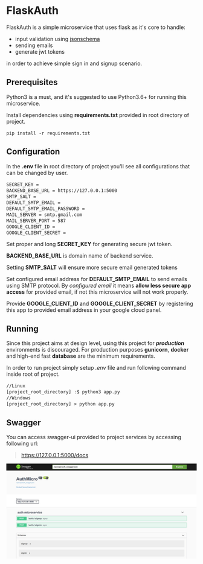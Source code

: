 # FlaskAuth

FlaskAuth is a simple microservice that uses flask as it's core to handle:
* input validation using [jsonschema](https://python-jsonschema.readthedocs.io/en/stable/#) 
* sending emails
* generate jwt tokens

in order to achieve simple sign in and signup scenario.

## Prerequisites

Python3 is a must, and it's suggested to use Python3.6+ for running this microservice.

Install dependencies using **requirements.txt** provided in root directory of project.
```
pip install -r requirements.txt
```

## Configuration
In the **.env** file in root directory of project you'll see all configurations that can be changed by user.
```
SECRET_KEY = 
BACKEND_BASE_URL = https://127.0.0.1:5000
SMTP_SALT = 
DEFAULT_SMTP_EMAIL = 
DEFAULT_SMTP_EMAIL_PASSWORD =
MAIL_SERVER = smtp.gmail.com
MAIL_SERVER_PORT = 587
GOOGLE_CLIENT_ID = 
GOOGLE_CLIENT_SECRET = 
```
Set proper and long **SECRET_KEY** for generating secure jwt token.

**BACKEND_BASE_URL** is domain name of backend service.

Setting **SMTP_SALT** will ensure more secure email generated tokens

Set configured email address for **DEFAULT_SMTP_EMAIL** to send emails using SMTP protocol. By *configured email* it
means **allow less secure app access** for provided email, if not this microservice will not work properly.

Provide **GOOGLE_CLIENT_ID** and **GOOGLE_CLIENT_SECRET** by registering this app to provided email address in your google cloud panel.

## Running
Since this project aims at design level, using this project for ___production___ environments is discouraged. For production purposes **gunicorn**, **docker** and high-end fast **database** are the minimum requirements.

In order to run project simply setup *.env* file and run following command inside root of project.

    //Linux
    [project_root_directory] :$ python3 app.py
    //Windows
    [project_root_directory] > python app.py

## Swagger

You can access swagger-ui provided to project services by accessing following url:
> https://127.0.0.1:5000/docs

![swagger-ui](docs/swagger/static/auth_swagger.jpg)
